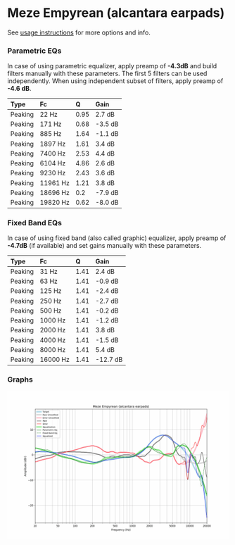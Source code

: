 # Meze Empyrean (alcantara earpads)
See [usage instructions](https://github.com/jaakkopasanen/AutoEq#usage) for more options and info.

### Parametric EQs
In case of using parametric equalizer, apply preamp of **-4.3dB** and build filters manually
with these parameters. The first 5 filters can be used independently.
When using independent subset of filters, apply preamp of **-4.6 dB**.

| Type    | Fc       |    Q | Gain    |
|:--------|:---------|:-----|:--------|
| Peaking | 22 Hz    | 0.95 | 2.7 dB  |
| Peaking | 171 Hz   | 0.68 | -3.5 dB |
| Peaking | 885 Hz   | 1.64 | -1.1 dB |
| Peaking | 1897 Hz  | 1.61 | 3.4 dB  |
| Peaking | 7400 Hz  | 2.53 | 4.4 dB  |
| Peaking | 6104 Hz  | 4.86 | 2.6 dB  |
| Peaking | 9230 Hz  | 2.43 | 3.6 dB  |
| Peaking | 11961 Hz | 1.21 | 3.8 dB  |
| Peaking | 18696 Hz | 0.2  | -7.9 dB |
| Peaking | 19820 Hz | 0.62 | -8.0 dB |

### Fixed Band EQs
In case of using fixed band (also called graphic) equalizer, apply preamp of **-4.7dB**
(if available) and set gains manually with these parameters.

| Type    | Fc       |    Q | Gain     |
|:--------|:---------|:-----|:---------|
| Peaking | 31 Hz    | 1.41 | 2.4 dB   |
| Peaking | 63 Hz    | 1.41 | -0.9 dB  |
| Peaking | 125 Hz   | 1.41 | -2.4 dB  |
| Peaking | 250 Hz   | 1.41 | -2.7 dB  |
| Peaking | 500 Hz   | 1.41 | -0.2 dB  |
| Peaking | 1000 Hz  | 1.41 | -1.2 dB  |
| Peaking | 2000 Hz  | 1.41 | 3.8 dB   |
| Peaking | 4000 Hz  | 1.41 | -1.5 dB  |
| Peaking | 8000 Hz  | 1.41 | 5.4 dB   |
| Peaking | 16000 Hz | 1.41 | -12.7 dB |

### Graphs
![](./Meze%20Empyrean%20(alcantara%20earpads).png)